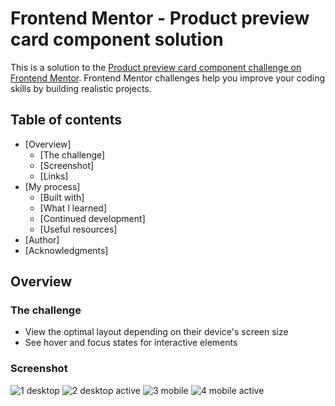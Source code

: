 # Frontend Mentor - Product preview card component solution

This is a solution to the [Product preview card component challenge on Frontend Mentor](https://www.frontendmentor.io/challenges/product-preview-card-component-GO7UmttRfa). Frontend Mentor challenges help you improve your coding skills by building realistic projects.

## Table of contents

- [Overview]
  - [The challenge]
  - [Screenshot]
  - [Links]
- [My process]
  - [Built with]
  - [What I learned]
  - [Continued development]
  - [Useful resources]
- [Author]
- [Acknowledgments]

## Overview

### The challenge
- View the optimal layout depending on their device's screen size
- See hover and focus states for interactive elements


### Screenshot
![1 desktop](https://github.com/user-attachments/assets/89033c0c-9295-488a-86ae-b5f75a48aa81)
![2 desktop active](https://github.com/user-attachments/assets/acb21b84-4352-4d22-9951-3a052132ea46)
![3 mobile](https://github.com/user-attachments/assets/e8fbe1aa-8c7e-48f2-b909-bf907c22ea21)
![4 mobile active](https://github.com/user-attachments/assets/87773adb-6b8c-4c42-b216-058479b84343)

